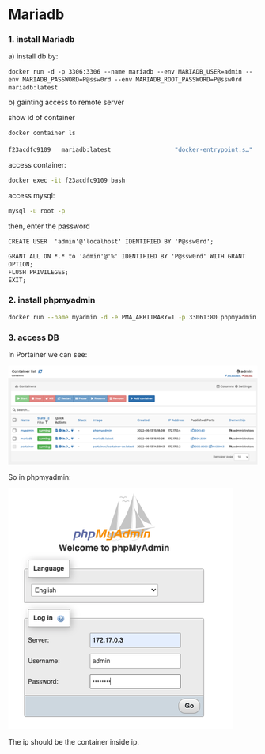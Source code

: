 # Mariadb

### 1. install Mariadb

&#x20;a) install db by:

```
docker run -d -p 3306:3306 --name mariadb --env MARIADB_USER=admin --env MARIADB_PASSWORD=P@ssw0rd --env MARIADB_ROOT_PASSWORD=P@ssw0rd  mariadb:latest

```



b) gainting access to remote server

show id of container

```bash
docker container ls

f23acdfc9109   mariadb:latest                  "docker-entrypoint.s…"   15 minutes ago   Up 15 minutes   0.0.0.0:3306->3306/tcp                                     mariadb
```

access container:

```bash
docker exec -it f23acdfc9109 bash
```

access mysql:

```bash
mysql -u root -p
```

then, enter the password

```
CREATE USER  'admin'@'localhost' IDENTIFIED BY 'P@ssw0rd';
```



```
GRANT ALL ON *.* to 'admin'@'%' IDENTIFIED BY 'P@ssw0rd' WITH GRANT OPTION;
FLUSH PRIVILEGES;
EXIT;
```





### 2. install phpmyadmin



```bash
docker run --name myadmin -d -e PMA_ARBITRARY=1 -p 33061:80 phpmyadmin

```





### 3. access DB



In Portainer we can see:

![](<../.gitbook/assets/image (4).png>)

So in phpmyadmin:

![](<../.gitbook/assets/image (6) (1).png>)



The ip should be the container inside ip.
